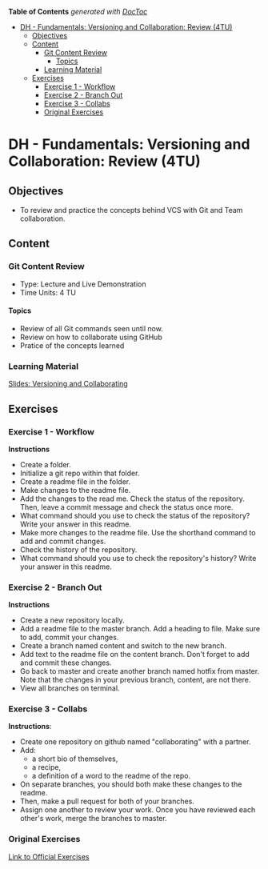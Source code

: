 <!-- START doctoc generated TOC please keep comment here to allow auto update -->
<!-- DON'T EDIT THIS SECTION, INSTEAD RE-RUN doctoc TO UPDATE -->
**Table of Contents**  *generated with [DocToc](https://github.com/thlorenz/doctoc)*

- [DH - Fundamentals: Versioning and Collaboration: Review (4TU)](#dh---fundamentals-versioning-and-collaboration-review-4tu)
  - [Objectives](#objectives)
  - [Content](#content)
    - [Git Content Review](#git-content-review)
      - [Topics](#topics)
    - [Learning Material](#learning-material)
  - [Exercises](#exercises)
    - [Exercise 1 - Workflow](#exercise-1---workflow)
    - [Exercise 2 - Branch Out](#exercise-2---branch-out)
    - [Exercise 3 - Collabs](#exercise-3---collabs)
    - [Original Exercises](#original-exercises)

<!-- END doctoc generated TOC please keep comment here to allow auto update -->

# DH - Fundamentals: Versioning and Collaboration: Review (4TU)

## Objectives

- To review and practice the concepts behind VCS with Git and Team collaboration.

## Content

### Git Content Review

- Type: Lecture and Live Demonstration
- Time Units: 4 TU

#### Topics

- Review of all Git commands seen until now.
- Review on how to collaborate using GitHub
- Pratice of the concepts learned

### Learning Material

[Slides: Versioning and Collaborating](https://drive.google.com/file/d/1YbaMzQP8eEdgnhlIZ4vYMhbDmp_EtNqT/view?usp=sharing)


## Exercises

### Exercise 1 - Workflow

**Instructions**
* Create a folder.
* Initialize a git repo within that folder.
* Create a readme file in the folder.
* Make changes to the readme file.
* Add the changes to the read me. Check the status of the repository. Then, leave  a commit message and check the status once more. 
* What command should you use to check the status of the repository? Write your answer in this readme. 
* Make more changes to the readme file. Use the shorthand command to add and commit changes.
* Check the history of the repository. 
* What command should you use to check the repository's history? Write your answer in this readme.

### Exercise 2 - Branch Out

**Instructions**

- Create a new repository locally.
- Add a readme file to the master branch. Add a heading to file. Make sure to add, commit your changes.
- Create a branch named content and switch to the new branch.
- Add text to the readme file on the content branch. Don't forget to add and commit these changes.
- Go back to master and create another branch named hotfix from master. Note that the changes in your previous branch, content, are not there.
- View all branches on terminal.

### Exercise 3 - Collabs

**Instructions**: 
- Create one repository on github named "collaborating" with a partner. 
- Add: 
    - a short bio of themselves, 
    - a recipe, 
    - a definition of a word 
to the readme of the repo.
- On separate branches, you should both make these changes to the readme. 
- Then, make a pull request for both of your branches. 
- Assign one another to review your work. Once you have reviewed each other's work, merge the branches to master.


### Original Exercises

[Link to Official Exercises]()
